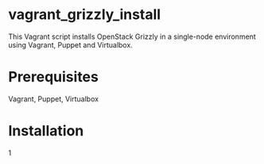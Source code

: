 vagrant_grizzly_install
=======================

This Vagrant script installs OpenStack Grizzly in a single-node environment using Vagrant, Puppet and Virtualbox.

Prerequisites
=======================
Vagrant, Puppet, Virtualbox

Installation
=======================
1
